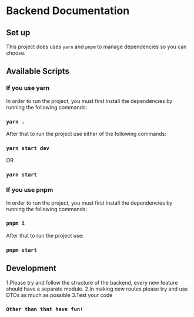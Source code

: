 # Backend Documentation

## Set up

This project does uses `yarn` and `pnpm` to manage dependencies so you can choose.

## Available Scripts

### If you use yarn
In order to run the project, you must first install the dependencies by running the following commands:

### `yarn .`
After that to run the project use either of the following commands:
### `yarn start dev`
OR
### `yarn start`

### If you use pnpm
In order to run the project, you must first install the dependencies by running the following commands:
### `pnpm i`
After that to run the project use:
### `pnpm start`


## Development

1.Please try and follow the structure of the backend, every new feature should have a separate module.
2.In making new routes please try and use DTOs as much as possible
3.Test your code

### `Other than that have fun!`
